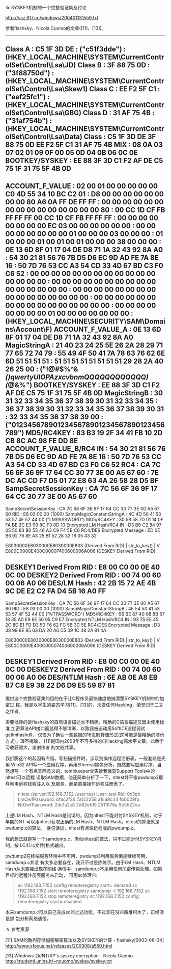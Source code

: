 ☆ SYSKEY机制的一个完整验证集及讨论

http://scz.617.cn/windows/200401131559.txt

参看flashsky、Nicola Cuomo的文章([11]、[13])。

--------------------------------------------------------------------------
Class A                     : C5 1F 3D DE
                            : ("c51f3dde")
                            : (HKEY_LOCAL_MACHINE\SYSTEM\CurrentControlSet\Control\Lsa\JD)
Class B                     : 3F 88 75 0D
                            : ("3f88750d")
                            : (HKEY_LOCAL_MACHINE\SYSTEM\CurrentControlSet\Control\Lsa\Skew1)
Class C                     : EE F2 5F C1
                            : ("eef25fc1")
                            : (HKEY_LOCAL_MACHINE\SYSTEM\CurrentControlSet\Control\Lsa\GBG)
Class D                     : 31 AF 75 4B
                            : ("31af754b")
                            : (HKEY_LOCAL_MACHINE\SYSTEM\CurrentControlSet\Control\Lsa\Data)
Class                       : C5 1F 3D DE 3F 88 75 0D EE F2 5F C1 31 AF 75 4B
MIX                         : 08 0A 03 07 02 01 09 0F 00 05 0D 04 0B 06 0C 0E
BOOTKEY/SYSKEY              : EE 88 3F 3D C1 F2 AF DE C5 75 1F 31 75 5F 4B 0D
--------------------------------------------------------------------------
ACCOUNT_F_VALUE             : 02 00 01 00 00 00 00 00 C0 4D 55 34 10 BC C2 01
                            : D8 00 00 00 00 00 00 00 00 80 A6 0A FF DE FF FF
                            : 00 00 00 00 00 00 00 00 00 00 00 00 00 00 00 80
                            : 00 CC 1D CF FB FF FF FF 00 CC 1D CF FB FF FF FF
                            : 00 00 00 00 00 00 00 00 EC 03 00 00 00 00 00 00
                            : 00 00 00 00 00 00 00 00 01 00 00 00 03 00 00 00
                            : 01 00 00 00 01 00 01 00 01 00 00 00 38 00 00 00
                            : 0E 13 6D 8F 01 17 04 DE D8 71 1A 32 43 92 8A A0
                            : 54 30 21 81 56 76 7B D5 D6 EC 9D AD FE 7A 8E 16
                            : 50 7D 76 53 CC A3 54 CD 33 4D 67 BD C3 F0 C6 52
                            : 00 00 00 00 00 00 00 00 00 00 00 00 00 00 00 00
                            : 00 00 00 00 00 00 00 00 00 00 00 00 00 00 00 00
                            : 00 00 00 00 00 00 00 00 00 00 00 00 00 00 00 00
                            : 00 00 00 00 00 00 00 00 00 00 00 00 00 00 00 00
                            : 00 00 00 00 00 00 00 00 01 00 00 00 00 00 00 00
                            : (HKEY_LOCAL_MACHINE\SECURITY\SAM\Domains\Account\F)
ACCOUNT_F_VALUE_A           : 0E 13 6D 8F 01 17 04 DE D8 71 1A 32 43 92 8A A0
MagicStringA                : 21 40 23 24 25 5E 26 2A 28 29 71 77 65 72 74 79
                            : 55 49 4F 50 41 7A 78 63 76 62 6E 6D 51 51 51 51
                            : 51 51 51 51 51 51 51 51 29 28 2A 40 26 25 00
                            : ("!@#$%^&*()qwertyUIOPAzxcvbnmQQQQQQQQQQQQ)(*@&%")
BOOTKEY/SYSKEY              : EE 88 3F 3D C1 F2 AF DE C5 75 1F 31 75 5F 4B 0D
MagicStringB                : 30 31 32 33 34 35 36 37 38 39 30 31 32 33 34 35
                            : 36 37 38 39 30 31 32 33 34 35 36 37 38 39 30 31
                            : 32 33 34 35 36 37 38 39 00
                            : ("0123456789012345678901234567890123456789")
MD5/RC4KEY                  : 83 B3 19 2F 34 41 FB 10 2D CB 8C AC 98 FE DD 8E
ACCOUNT_F_VALUE_B/RC4 IN    : 54 30 21 81 56 76 7B D5 D6 EC 9D AD FE 7A 8E 16
                            : 50 7D 76 53 CC A3 54 CD 33 4D 67 BD C3 F0 C6 52
RC4                         : CA 7C 56 6F 36 9F 17 64 CC 30 77 3E 00 A5 67 60
                            : 7E DC AC CD F7 D5 01 72 E8 63 4A 26 58 28 D5 BF
SampSecretSessionKey        : CA 7C 56 6F 36 9F 17 64 CC 30 77 3E 00 A5 67 60
--------------------------------------------------------------------------
SampSecretSessionKey        : CA 7C 56 6F 36 9F 17 64 CC 30 77 3E 00 A5 67 60
RID                         : E8 03 00 00 (1000)
SampMagicConstantStringA    : 4C 4D 50 41 53 53 57 4F 52 44 00 ("LMPASSWORD")
MD5/RC4KEY                  : 30 58 58 7D 01 14 0F FA BE 2C E3 99 8C F3 0D 10
Encrypted LM Hash/RC4 IN    : D3 B8 C2 84 97 05 50 83 B0 55 46 A3 C9 F4 5B C6
RC4/DES Encrypted Message   : ED 0E B6 92 76 8E 43 25 B1 52 28 32 18 05 43 32

E8030000E8030000E8030000E803 (Derived From RID)
            |
        str_to_key()
            |
            V
E800C0000E400C00007400600006A006 (DESKEY Derived From RID)

DESKEY1 Derived From RID    : E8 00 C0 00 0E 40 0C 00
DESKEY2 Derived From RID    : 00 74 00 60 00 06 A0 06
DES/LM Hash                 : 42 2B 15 72 AE 4B 9C DE E2 C2 FA D4 5B 16 A0 FF
--------------------------------------------------------------------------
SampSecretSessionKey        : CA 7C 56 6F 36 9F 17 64 CC 30 77 3E 00 A5 67 60
RID                         : E8 03 00 00 (1000)
SampMagicConstantStringB    : 4E 54 50 41 53 53 57 4F 52 44 00 ("NTPASSWORD")
MD5/RC4KEY                  : 96 BE 87 40 08 8B 57 18 35 A0 E9 6E 50 95 C9 E7
Encrypted NTLM Hash/RC4 IN  : 93 75 EE 45 2C 8D E1 FD D3 50 F6 62 FC 5B 3C 5E
RC4/DES Encrypted Message   : D3 38 99 8E 85 03 DA 20 A6 D5 09 1C 48 2A 81 4A

E8030000E8030000E8030000E803 (Derived From RID)
            |
        str_to_key()
            |
            V
E800C0000E400C00007400600006A006 (DESKEY Derived From RID)

DESKEY1 Derived From RID    : E8 00 C0 00 0E 40 0C 00
DESKEY2 Derived From RID    : 00 74 00 60 00 06 A0 06
DES/NTLM Hash               : 6E AB 0E A8 EB 87 C8 E9 38 22 D6 D9 E5 59 87 81
--------------------------------------------------------------------------

提供这个完整验证集的目的在于让C程序员最快速度地搞清楚SYSKEY机制中的加密过
程。我是以学生的姿态学习[11]、[13]的，未做任何Hacking，荣誉归于二文之作者。

需要批评的是flashsky的自然语言描述太不精确，精确的C语言描述又因未使用标准
加密算法API接口而显得不够清晰，以致我被迫动用SoftICE远程调试getlmhashdll，
仅仅为了确认一些数据的16进制转储形式(这可能是最精确的演示方式)。瑕不掩瑜，
[11]是国内2003年不可多得的自Hacking高水平文章，此番学习收获颇大，谢谢作者
的文档共享。

我折腾这个的起因有点怪。写扫描插件时，涉及到操作远程注册表。一般套路是先用
Win32 API写一个应用程序，再用Ethereal抓包分析。既然要写应用程序，当然想写
一个有点实际意义的。tombkeeper曾告诉我微软Support Tools中的nltest可以远程
读取SAM数据，他还简单分析了一下，nltest并不像pwdump3那样利用远程线程注入以
及服务，而是直接操作远程注册表了。

> nltest /server:192.168.7.152 /user:test
User: test
Rid: 0x3eb
LmOwfPassword: bfac2f26 7a122258 a1ca9c44 fb0029fb
NtOwfPassword: 2dc1a2c8 2d82eb15 2511678a 9b5522ca

上述LM Hash、NTLM Hash是错误的，因为nltest不能对付SYSKEY机制，对于早期的NT
可以用nltest获取正确的LM Hash、NTLM Hash。nltest的算法就是pwdump.c的算法，
换句话说，nltest有点像远程版的pwdump.c。

我的想法就是写一个samdump.c，类似nltest的做法，只不过能对付SYSKEY机制，按
LC4(.lc文件)格式输出。

pwdump2在终端服务环境中不可用，pwdump3利用服务倒是继续可用，samdump.c并没
有太多必要存在，我只不过是练练手。由于LM Hash、NTLM Hash从未直接出现在网络
通信中，samdump.c不采用任何加密传输处理。如果目标的远程注册表服务未启动，
可用sc修理它:

> sc \\192.168.7.152 config remoteregistry start= demand
> sc \\192.168.7.152 start remoteregistry
> samdump -t 192.168.7.152
> sc \\192.168.7.152 stop remoteregistry
> sc \\192.168.7.152 config remoteregistry start= disabled

本来samdump.c可以自己完成sc的上述功能，不过实在没兴趣堆积木了，正经活是抓
包分析网络通信。

☆ 参考资源

[11] SAM的散列存储加密解密算法以及SYSKEY的计算 - flashsky[2003-06-04]
     http://www.xfocus.net/releases/200306/a550.html

[13] Windows 2k/NT/XP's syskey encryption - Nicola Cuomo
     http://studenti.unina.it/~ncuomo/syskey/syskey.txt
